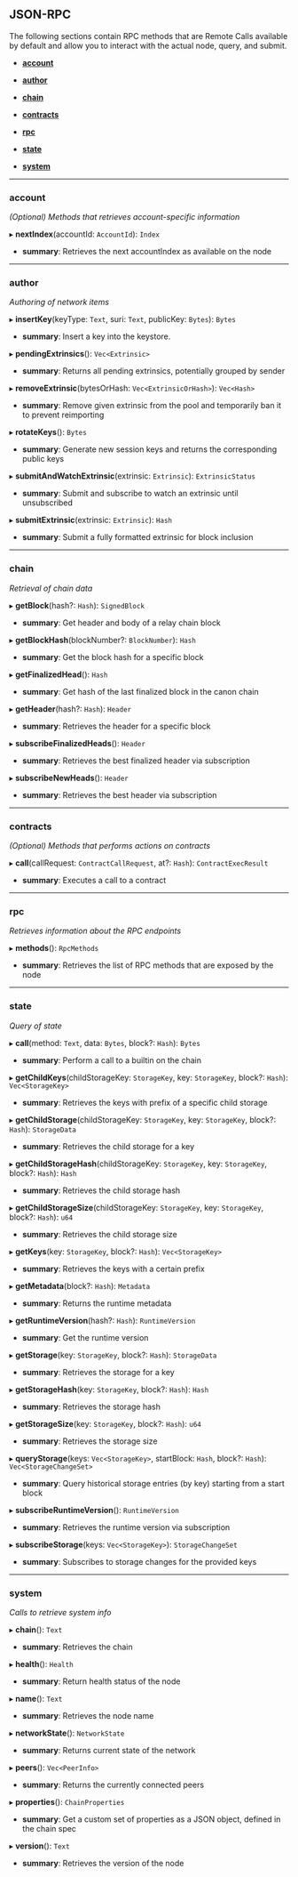 ## JSON-RPC

The following sections contain RPC methods that are Remote Calls available by default and allow you to interact with the actual node, query, and submit.

- **[account](#account)**

- **[author](#author)**

- **[chain](#chain)**

- **[contracts](#contracts)**

- **[rpc](#rpc)**

- **[state](#state)**

- **[system](#system)**


___


### account

_(Optional) Methods that retrieves account-specific information_

▸ **nextIndex**(accountId: `AccountId`): `Index`
- **summary**: Retrieves the next accountIndex as available on the node

___


### author

_Authoring of network items_

▸ **insertKey**(keyType: `Text`, suri: `Text`, publicKey: `Bytes`): `Bytes`
- **summary**: Insert a key into the keystore.

▸ **pendingExtrinsics**(): `Vec<Extrinsic>`
- **summary**: Returns all pending extrinsics, potentially grouped by sender

▸ **removeExtrinsic**(bytesOrHash: `Vec<ExtrinsicOrHash>`): `Vec<Hash>`
- **summary**: Remove given extrinsic from the pool and temporarily ban it to prevent reimporting

▸ **rotateKeys**(): `Bytes`
- **summary**: Generate new session keys and returns the corresponding public keys

▸ **submitAndWatchExtrinsic**(extrinsic: `Extrinsic`): `ExtrinsicStatus`
- **summary**: Submit and subscribe to watch an extrinsic until unsubscribed

▸ **submitExtrinsic**(extrinsic: `Extrinsic`): `Hash`
- **summary**: Submit a fully formatted extrinsic for block inclusion

___


### chain

_Retrieval of chain data_

▸ **getBlock**(hash?: `Hash`): `SignedBlock`
- **summary**: Get header and body of a relay chain block

▸ **getBlockHash**(blockNumber?: `BlockNumber`): `Hash`
- **summary**: Get the block hash for a specific block

▸ **getFinalizedHead**(): `Hash`
- **summary**: Get hash of the last finalized block in the canon chain

▸ **getHeader**(hash?: `Hash`): `Header`
- **summary**: Retrieves the header for a specific block

▸ **subscribeFinalizedHeads**(): `Header`
- **summary**: Retrieves the best finalized header via subscription

▸ **subscribeNewHeads**(): `Header`
- **summary**: Retrieves the best header via subscription

___


### contracts

_(Optional) Methods that performs actions on contracts_

▸ **call**(callRequest: `ContractCallRequest`, at?: `Hash`): `ContractExecResult`
- **summary**: Executes a call to a contract

___


### rpc

_Retrieves information about the RPC endpoints_

▸ **methods**(): `RpcMethods`
- **summary**: Retrieves the list of RPC methods that are exposed by the node

___


### state

_Query of state_

▸ **call**(method: `Text`, data: `Bytes`, block?: `Hash`): `Bytes`
- **summary**: Perform a call to a builtin on the chain

▸ **getChildKeys**(childStorageKey: `StorageKey`, key: `StorageKey`, block?: `Hash`): `Vec<StorageKey>`
- **summary**: Retrieves the keys with prefix of a specific child storage

▸ **getChildStorage**(childStorageKey: `StorageKey`, key: `StorageKey`, block?: `Hash`): `StorageData`
- **summary**: Retrieves the child storage for a key

▸ **getChildStorageHash**(childStorageKey: `StorageKey`, key: `StorageKey`, block?: `Hash`): `Hash`
- **summary**: Retrieves the child storage hash

▸ **getChildStorageSize**(childStorageKey: `StorageKey`, key: `StorageKey`, block?: `Hash`): `u64`
- **summary**: Retrieves the child storage size

▸ **getKeys**(key: `StorageKey`, block?: `Hash`): `Vec<StorageKey>`
- **summary**: Retrieves the keys with a certain prefix

▸ **getMetadata**(block?: `Hash`): `Metadata`
- **summary**: Returns the runtime metadata

▸ **getRuntimeVersion**(hash?: `Hash`): `RuntimeVersion`
- **summary**: Get the runtime version

▸ **getStorage**(key: `StorageKey`, block?: `Hash`): `StorageData`
- **summary**: Retrieves the storage for a key

▸ **getStorageHash**(key: `StorageKey`, block?: `Hash`): `Hash`
- **summary**: Retrieves the storage hash

▸ **getStorageSize**(key: `StorageKey`, block?: `Hash`): `u64`
- **summary**: Retrieves the storage size

▸ **queryStorage**(keys: `Vec<StorageKey>`, startBlock: `Hash`, block?: `Hash`): `Vec<StorageChangeSet>`
- **summary**: Query historical storage entries (by key) starting from a start block

▸ **subscribeRuntimeVersion**(): `RuntimeVersion`
- **summary**: Retrieves the runtime version via subscription

▸ **subscribeStorage**(keys: `Vec<StorageKey>`): `StorageChangeSet`
- **summary**: Subscribes to storage changes for the provided keys

___


### system

_Calls to retrieve system info_

▸ **chain**(): `Text`
- **summary**: Retrieves the chain

▸ **health**(): `Health`
- **summary**: Return health status of the node

▸ **name**(): `Text`
- **summary**: Retrieves the node name

▸ **networkState**(): `NetworkState`
- **summary**: Returns current state of the network

▸ **peers**(): `Vec<PeerInfo>`
- **summary**: Returns the currently connected peers

▸ **properties**(): `ChainProperties`
- **summary**: Get a custom set of properties as a JSON object, defined in the chain spec

▸ **version**(): `Text`
- **summary**: Retrieves the version of the node
